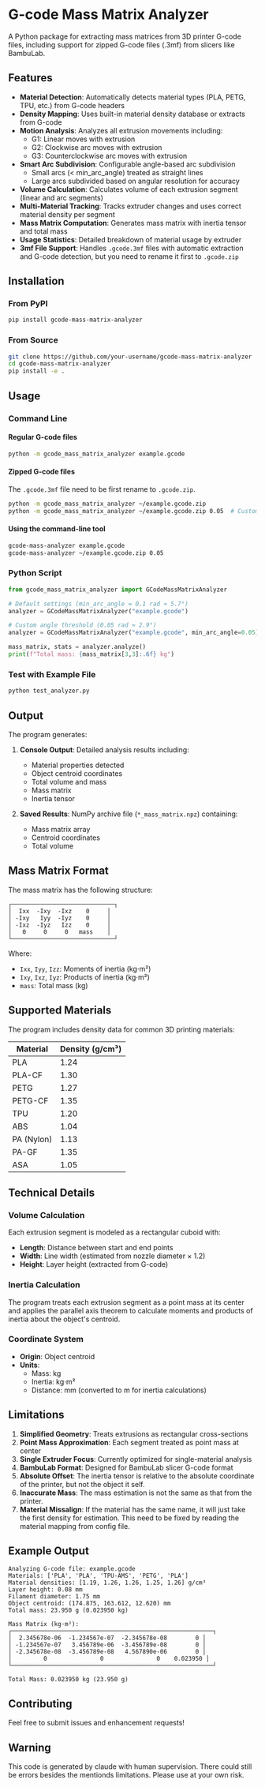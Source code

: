 # G-code Mass Matrix Analyzer

A Python package for extracting mass matrices from 3D printer G-code files, including support for zipped G-code files (.3mf) from slicers like BambuLab.

## Features

- **Material Detection**: Automatically detects material types (PLA, PETG, TPU, etc.) from G-code headers
- **Density Mapping**: Uses built-in material density database or extracts from G-code
- **Motion Analysis**: Analyzes all extrusion movements including:
  - G1: Linear moves with extrusion
  - G2: Clockwise arc moves with extrusion  
  - G3: Counterclockwise arc moves with extrusion
- **Smart Arc Subdivision**: Configurable angle-based arc subdivision
  - Small arcs (< min_arc_angle) treated as straight lines
  - Large arcs subdivided based on angular resolution for accuracy
- **Volume Calculation**: Calculates volume of each extrusion segment (linear and arc segments)
- **Multi-Material Tracking**: Tracks extruder changes and uses correct material density per segment
- **Mass Matrix Computation**: Generates mass matrix with inertia tensor and total mass
- **Usage Statistics**: Detailed breakdown of material usage by extruder
- **3mf File Support**: Handles `.gcode.3mf` files with automatic extraction and G-code detection, but you need to rename it first to `.gcode.zip`

## Installation

### From PyPI
```bash
pip install gcode-mass-matrix-analyzer
```

### From Source
```bash
git clone https://github.com/your-username/gcode-mass-matrix-analyzer
cd gcode-mass-matrix-analyzer
pip install -e .
```

## Usage

### Command Line

#### Regular G-code files
```bash
python -m gcode_mass_matrix_analyzer example.gcode
```

#### Zipped G-code files
The `.gcode.3mf` file need to be first rename to `.gcode.zip`.

```bash
python -m gcode_mass_matrix_analyzer ~/example.gcode.zip
python -m gcode_mass_matrix_analyzer ~/example.gcode.zip 0.05  # Custom arc angle
```

#### Using the command-line tool
```bash
gcode-mass-analyzer example.gcode
gcode-mass-analyzer ~/example.gcode.zip 0.05
```

### Python Script
```python
from gcode_mass_matrix_analyzer import GCodeMassMatrixAnalyzer

# Default settings (min_arc_angle = 0.1 rad ≈ 5.7°)
analyzer = GCodeMassMatrixAnalyzer("example.gcode")

# Custom angle threshold (0.05 rad ≈ 2.9°)
analyzer = GCodeMassMatrixAnalyzer("example.gcode", min_arc_angle=0.05)

mass_matrix, stats = analyzer.analyze()
print(f"Total mass: {mass_matrix[3,3]:.6f} kg")
```

### Test with Example File
```bash
python test_analyzer.py
```

## Output

The program generates:

1. **Console Output**: Detailed analysis results including:
   - Material properties detected
   - Object centroid coordinates
   - Total volume and mass
   - Mass matrix
   - Inertia tensor

2. **Saved Results**: NumPy archive file (`*_mass_matrix.npz`) containing:
   - Mass matrix array
   - Centroid coordinates
   - Total volume

## Mass Matrix Format

The mass matrix has the following structure:

```
┌─────────────────────────────┐
│  Ixx  -Ixy  -Ixz    0     │
│ -Ixy   Iyy  -Iyz    0     │
│ -Ixz  -Iyz   Izz    0     │
│   0     0     0   mass    │
└─────────────────────────────┘
```

Where:
- `Ixx`, `Iyy`, `Izz`: Moments of inertia (kg⋅m²)
- `Ixy`, `Ixz`, `Iyz`: Products of inertia (kg⋅m²)
- `mass`: Total mass (kg)

## Supported Materials

The program includes density data for common 3D printing materials:

| Material | Density (g/cm³) |
|----------|----------------|
| PLA      | 1.24           |
| PLA-CF   | 1.30           |
| PETG     | 1.27           |
| PETG-CF  | 1.35           |
| TPU      | 1.20           |
| ABS      | 1.04           |
| PA (Nylon)| 1.13          |
| PA-GF    | 1.35           |
| ASA      | 1.05           |

## Technical Details

### Volume Calculation
Each extrusion segment is modeled as a rectangular cuboid with:
- **Length**: Distance between start and end points
- **Width**: Line width (estimated from nozzle diameter × 1.2)
- **Height**: Layer height (extracted from G-code)

### Inertia Calculation
The program treats each extrusion segment as a point mass at its center and applies the parallel axis theorem to calculate moments and products of inertia about the object's centroid.

### Coordinate System
- **Origin**: Object centroid
- **Units**: 
  - Mass: kg
  - Inertia: kg⋅m²
  - Distance: mm (converted to m for inertia calculations)

## Limitations

1. **Simplified Geometry**: Treats extrusions as rectangular cross-sections
2. **Point Mass Approximation**: Each segment treated as point mass at center
3. **Single Extruder Focus**: Currently optimized for single-material analysis
4. **BambuLab Format**: Designed for BambuLab slicer G-code format
5. **Absolute Offset**: The inertia tensor is relative to the absolute coordinate of the printer, but not the object it self.
6. **Inaccurate Mass**: The mass estimation is not the same as that from the printer.
7. **Material Missalign**: If the material has the same name, it will just take the first density for estimation. This need to be fixed by reading the material mapping from config file.

## Example Output

```
Analyzing G-code file: example.gcode
Materials: ['PLA', 'PLA', 'TPU-AMS', 'PETG', 'PLA']
Material densities: [1.19, 1.26, 1.26, 1.25, 1.26] g/cm³
Layer height: 0.08 mm
Filament diameter: 1.75 mm
Object centroid: (174.875, 163.612, 12.620) mm
Total mass: 23.950 g (0.023950 kg)

Mass Matrix (kg⋅m²):
┌─────────────────────────────────────────────────────────┐
│  2.345678e-06  -1.234567e-07  -2.345678e-08        0 │
│ -1.234567e-07   3.456789e-06  -3.456789e-08        0 │
│ -2.345678e-08  -3.456789e-08   4.567890e-06        0 │
│         0               0               0    0.023950 │
└─────────────────────────────────────────────────────────┘

Total Mass: 0.023950 kg (23.950 g)
```

## Contributing

Feel free to submit issues and enhancement requests!

## Warning

This code is generated by claude with human supervision. There could still be errors besides the mentionds limitations. Please use at your own risk.